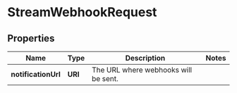 

# StreamWebhookRequest


## Properties

| Name | Type | Description | Notes |
|------------ | ------------- | ------------- | -------------|
|**notificationUrl** | **URI** | The URL where webhooks will be sent. |  |



